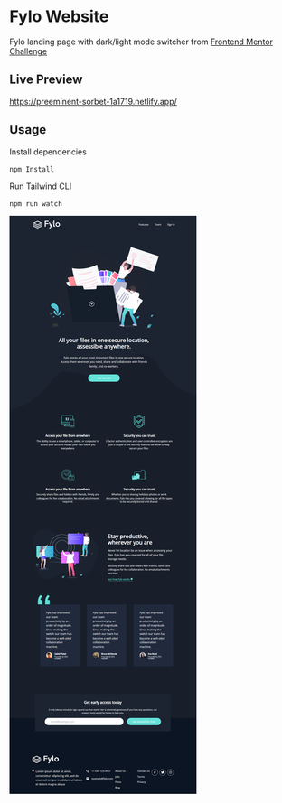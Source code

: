 # Fylo Website

Fylo landing page with dark/light mode switcher from [Frontend Mentor Challenge]([https://www.frontendmentor.io/challenges/fylo-dark-theme-landing-page-5ca5f2d21e82137ec91a50fd])
## Live Preview 
https://preeminent-sorbet-1a1719.netlify.app/

## Usage

Install dependencies

```
npm Install
```

Run Tailwind CLI

```
npm run watch
```

![Alt text](images/fylo.png)
